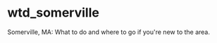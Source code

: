 wtd_somerville
==============

Somerville, MA: What to do and where to go if you're new to the area.
